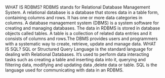 WHAT IS RDBMS?
RDBMS stands for Relational Database Management System. A relational database is a database that stores data in a table form, containing columns and rows. It has one or more data categories in columns. A database management system (DBMS) is a system software for creating and managing databases. The data in RDBMS is stored in database objects called tables. A table is a collection of related data entries and it consists of columns and rows.The DBMS provides users and programmers with a systematic way to create, retrieve, update and manage data.
WHAT IS SQL?
SQL or Structured Query Language is the standard language for dealing with Relational Databases. It’s used to perform data interacting tasks such as creating a table and inserting data into it, querying and filtering data, modifying and updating data ,delete data or table. SQL is the language used for communicating with data in an RDBMS.

